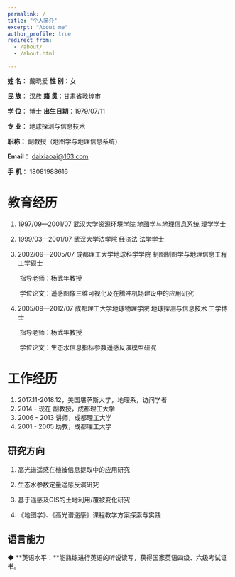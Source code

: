 ```yaml
---
permalink: /
title: "个人简介"
excerpt: "About me"
author_profile: true
redirect_from: 
  - /about/
  - /about.html

---
```


**姓 名**：  戴晓爱     **性 别**：女

**民 族**：  汉族         **籍 贯**：甘肃省敦煌市   

**学 位**：  博士         **出生日期**：1979/07/11  

**专 业**：  地球探测与信息技术

**职称：**   副教授（地图学与地理信息系统）

**Email**： daixiaoai@163.com

**手** **机**：  18081988616

教育经历
======

1. 1997/09—2001/07 武汉大学资源环境学院 地图学与地理信息系统 理学学士

2. 1999/03—2001/07 武汉大学法学院 经济法 法学学士

3. 2002/09—2005/07 成都理工大学地球科学学院 制图制图学与地理信息工程  工学硕士

   ​								  指导老师：杨武年教授

   ​								  学位论文：遥感图像三维可视化及在腾冲机场建设中的应用研究

4. 2005/09—2012/07 成都理工大学地球物理学院 地球探测与信息技术  工学博士

   ​								  指导老师：杨武年教授

   ​							      学位论文：生态水信息指标参数遥感反演模型研究

**工作经历**
======

1. 2017.11-2018.12，美国堪萨斯大学，地理系，访问学者
1. 2014 - 现在 副教授，成都理工大学
1. 2006 - 2013 讲师，成都理工大学
1. 2001 - 2005 助教，成都理工大学

研究方向
------

1. 高光谱遥感在植被信息提取中的应用研究
2. 生态水参数定量遥感反演研究

3. 基于遥感及GIS的土地利用/覆被变化研究

4. 《地图学》、《高光谱遥感》课程教学方案探索与实践

**语言能力**
------

**◆**	**英语水平：**能熟练进行英语的听说读写，获得国家英语四级、六级考试证书。

